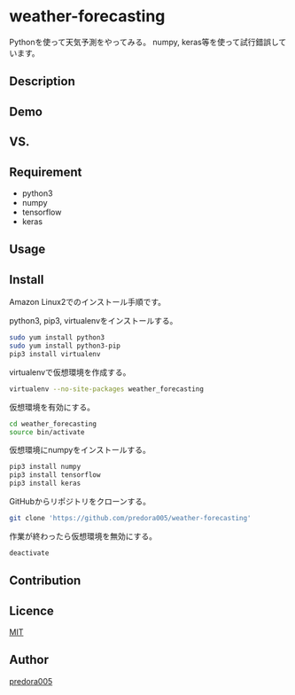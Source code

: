 weather-forecasting
====

Pythonを使って天気予測をやってみる。
numpy, keras等を使って試行錯誤しています。

## Description

## Demo

## VS. 

## Requirement

- python3
- numpy
- tensorflow
- keras

## Usage

## Install

Amazon Linux2でのインストール手順です。

python3, pip3, virtualenvをインストールする。
```bash
sudo yum install python3
sudo yum install python3-pip
pip3 install virtualenv
```

virtualenvで仮想環境を作成する。
```bash
virtualenv --no-site-packages weather_forecasting
```

仮想環境を有効にする。
```bash
cd weather_forecasting
source bin/activate
```

仮想環境にnumpyをインストールする。
```bash
pip3 install numpy
pip3 install tensorflow
pip3 install keras
```

GitHubからリポジトリをクローンする。
```bash
git clone 'https://github.com/predora005/weather-forecasting'
```

作業が終わったら仮想環境を無効にする。
```bash
deactivate
```

## Contribution

## Licence

[MIT](https://github.com/predora005/weather-forecasting/blob/master/LICENSE)

## Author

[predora005](https://github.com/predora005)
